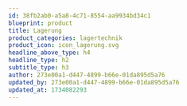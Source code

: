 ```yaml
---
id: 38fb2ab0-a5a8-4c71-8554-aa9934bd34c1
blueprint: product
title: Lagerung
product_categories: lagertechnik
product_icon: icon_lagerung.svg
headline_above_type: h4
headline_type: h2
subtitle_type: h3
author: 273e00a1-d447-4899-b66e-01da895d5a76
updated_by: 273e00a1-d447-4899-b66e-01da895d5a76
updated_at: 1734082293
---
```

